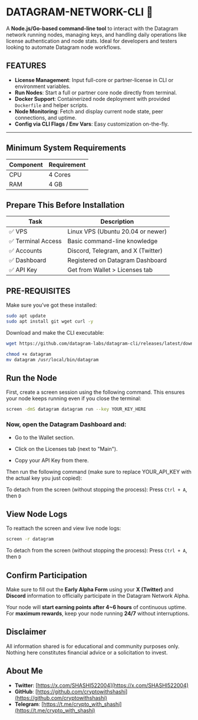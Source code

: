 # DATAGRAM-NETWORK-CLI 🚀

A **Node.js/Go-based command-line tool** to interact with the Datagram network running nodes, managing keys, and handling daily operations like license authentication and node stats. Ideal for developers and testers looking to automate Datagram node workflows.

## FEATURES

- **License Management**: Input full-core or partner-license in CLI or environment variables.
- **Run Nodes**: Start a full or partner core node directly from terminal.
- **Docker Support**: Containerized node deployment with provided `Dockerfile` and helper scripts.
- **Node Monitoring**: Fetch and display current node state, peer connections, and uptime.
- **Config via CLI Flags / Env Vars**: Easy customization on-the-fly.

---

##  Minimum System Requirements

| Component | Requirement |
|-----------|-------------|
| CPU       | 4 Cores     |
| RAM       | 4 GB        |

##  Prepare This Before Installation

| Task | Description |
|------|-------------|
| ✅ VPS | Linux VPS (Ubuntu 20.04 or newer) |
| ✅ Terminal Access | Basic command-line knowledge |
| ✅ Accounts | Discord, Telegram, and X (Twitter) |
| ✅ Dashboard | Registered on Datagram Dashboard |
| ✅ API Key | Get from Wallet > Licenses tab |


## PRE-REQUISITES

Make sure you’ve got these installed:

```bash
sudo apt update
sudo apt install git wget curl -y
```
Download and make the CLI executable:

```bash
wget https://github.com/datagram-labs/datagram-cli/releases/latest/download/datagram-cli-x86_64-linux -O datagram
```

```bash
chmod +x datagram
mv datagram /usr/local/bin/datagram
```

## Run the Node

First, create a screen session using the following command. This ensures your node keeps running even if you close the terminal:

```bash
screen -dmS datagram datagram run --key YOUR_KEY_HERE
```

### Now, open the Datagram Dashboard and:

- Go to the Wallet section.

- Click on the Licenses tab (next to "Main").

- Copy your API Key from there.

Then run the following command (make sure to replace YOUR_API_KEY with the actual key you just copied):


To detach from the screen (without stopping the process): Press `Ctrl + A`, then `D`

## View Node Logs

To reattach the screen and view live node logs:

```bash
screen -r datagram
```

To detach from the screen (without stopping the process): Press `Ctrl + A`, then `D`


## Confirm Participation

Make sure to fill out the **Early Alpha Form** using your **X (Twitter)** and **Discord** information to officially participate in the Datagram Network Alpha.

Your node will **start earning points after 4~6 hours** of continuous uptime. For **maximum rewards**, keep your node running **24/7** without interruptions.


## Disclaimer

All information shared is for educational and community purposes only. Nothing here constitutes financial advice or a solicitation to invest.

## About Me

- **Twitter**: [https://x.com/SHASHI522004](https://x.com/SHASHI522004)
- **GitHub**: [https://github.com/cryptowithshashi](https://github.com/cryptowithshashi)
- **Telegram**: [https://t.me/crypto_with_shashi](https://t.me/crypto_with_shashi)
